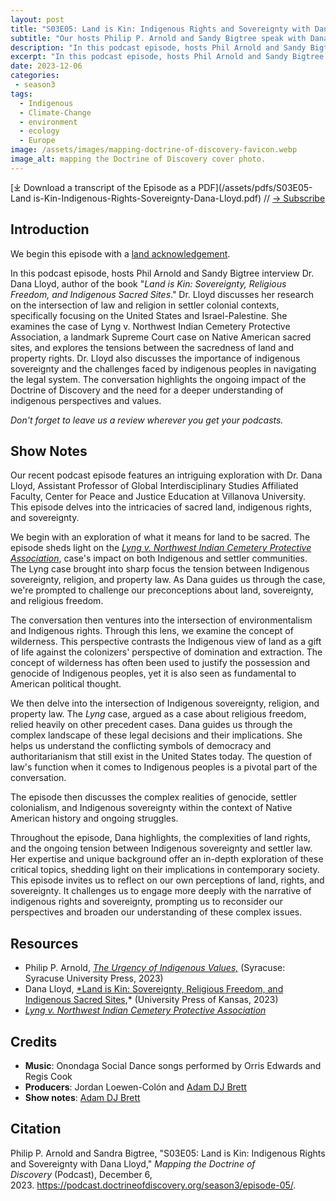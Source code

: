 ```yaml
---
layout: post
title: "S03E05: Land is Kin: Indigenous Rights and Sovereignty with Dana Lloyd"
subtitle: "Our hosts Philip P. Arnold and Sandy Bigtree speak with Dana Lloyd"
description: "In this podcast episode, hosts Phil Arnold and Sandy Bigtree interview Dr. Dana Lloyd, author of the new book Land is Kin: Sovereignty, Religious Freedom, and Indigenous Sacred Sites."
excerpt: "In this podcast episode, hosts Phil Arnold and Sandy Bigtree interview Dr. Dana Lloyd, author of the new book Land is Kin: Sovereignty, Religious Freedom, and Indigenous Sacred Sites."
date: 2023-12-06
categories: 
 - season3
tags: 
  - Indigenous
  - Climate-Change
  - environment
  - ecology
  - Europe
image: /assets/images/mapping-doctrine-of-discovery-favicon.webp
image_alt: mapping the Doctrine of Discovery cover photo.
---
```

<div id="buzzsprout-player-14036945"></div><script src="https://www.buzzsprout.com/1926214/14036945-s03e05-land-is-kin-indigenous-rights-and-sovereignty-with-dana-lloyd.js?container_id=buzzsprout-player-14036945&player=small" type="text/javascript" charset="utf-8"></script>

[⤓ Download a transcript of the Episode as a PDF](/assets/pdfs/S03E05-Land is-Kin-Indigenous-Rights-Sovereignty-Dana-Lloyd.pdf) // [→ Subscribe](/subscribe/)

## Introduction

We begin this episode with a [land acknowledgement](https://podcast.doctrineofdiscovery.org/land/).

In this podcast episode, hosts Phil Arnold and Sandy Bigtree interview Dr. Dana Lloyd, author of the book "*Land is Kin: Sovereignty, Religious Freedom, and Indigenous Sacred Sites*." Dr. Lloyd discusses her research on the intersection of law and religion in settler colonial contexts, specifically focusing on the United States and Israel-Palestine. She examines the case of Lyng v. Northwest Indian Cemetery Protective Association, a landmark Supreme Court case on Native American sacred sites, and explores the tensions between the sacredness of land and property rights. Dr. Lloyd also discusses the importance of indigenous sovereignty and the challenges faced by indigenous peoples in navigating the legal system. The conversation highlights the ongoing impact of the Doctrine of Discovery and the need for a deeper understanding of indigenous perspectives and values.


*Don't forget to leave us a review wherever you get your podcasts.*

## Show Notes
Our recent podcast episode features an intriguing exploration with Dr. Dana Lloyd, Assistant Professor of Global Interdisciplinary Studies Affiliated Faculty, Center for Peace and Justice Education at Villanova University. This episode delves into the intricacies of sacred land, indigenous rights, and sovereignty.

We begin with an exploration of what it means for land to be sacred. The episode sheds light on the *[Lyng v. Northwest Indian Cemetery Protective Association](https://www.oyez.org/cases/1987/86-1013)*, case's impact on both Indigenous and settler communities. The Lyng case brought into sharp focus the tension between Indigenous sovereignty, religion, and property law. As Dana guides us through the case, we're prompted to challenge our preconceptions about land, sovereignty, and religious freedom.

The conversation then ventures into the intersection of environmentalism and Indigenous rights. Through this lens, we examine the concept of wilderness. This perspective contrasts the Indigenous view of land as a gift of life against the colonizers' perspective of domination and extraction. The concept of wilderness has often been used to justify the possession and genocide of Indigenous peoples, yet it is also seen as fundamental to American political thought.

We then delve into the intersection of Indigenous sovereignty, religion, and property law. The *Lyng* case, argued as a case about religious freedom, relied heavily on other precedent cases. Dana guides us through the complex landscape of these legal decisions and their implications. She helps us understand the conflicting symbols of democracy and authoritarianism that still exist in the United States today. The question of law's function when it comes to Indigenous peoples is a pivotal part of the conversation.

The episode then discusses the complex realities of genocide, settler colonialism, and Indigenous sovereignty within the context of Native American history and ongoing struggles.

Throughout the episode, Dana highlights, the complexities of land rights, and the ongoing tension between Indigenous sovereignty and settler law. Her expertise and unique background offer an in-depth exploration of these critical topics, shedding light on their implications in contemporary society.\
This episode invites us to reflect on our own perceptions of land, rights, and sovereignty. It challenges us to engage more deeply with the narrative of indigenous rights and sovereignty, prompting us to reconsider our perspectives and broaden our understanding of these complex issues.


## Resources
- Philip P. Arnold, [*The Urgency of Indigenous Values,*](https://bookshop.org/p/books/the-urgency-of-indigenous-values-philip-p-arnold/19942005?aid=56272&ean=9780815638087&listref=whitetoolong-newsletter-bookshelf) (Syracuse: Syracuse University Press, 2023)
- Dana Lloyd, [*Land is Kin: Sovereignty, Religious Freedom, and Indigenous Sacred Sites](https://kansaspress.ku.edu/9780700635894/),* (University Press of Kansas, 2023)
- *[Lyng v. Northwest Indian Cemetery Protective Association](https://www.oyez.org/cases/1987/86-1013)*

## Credits

- **Music**: Onondaga Social Dance songs performed by Orris Edwards and Regis Cook
- **Producers**: Jordan Loewen-Colón and [Adam DJ Brett](https://adamdjbrett.com)
- **Show notes**: [Adam DJ Brett](https://adamdjbrett.com)

## Citation

Philip P. Arnold and Sandra Bigtree, "S03E05: Land is Kin: Indigenous Rights and Sovereignty with Dana Lloyd," _Mapping the Doctrine of Discovery_ (Podcast), December 6, 2023. <https://podcast.doctrineofdiscovery.org/season3/episode-05/>.